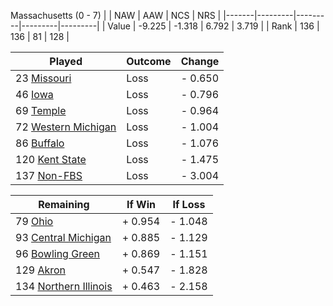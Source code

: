 Massachusetts (0 - 7)
|       |   NAW   |   AAW   |   NCS   |   NRS   |
|-------|---------|---------|---------|---------|
| Value |  -9.225 |  -1.318 |   6.792 |   3.719 |
| Rank  |     136 |     136 |      81 |     128 |

| Played                    | Outcome    |  Change  |
|---------------------------|------------|----------|
|  23 [Missouri              ](Missouri.md)| Loss       | -  0.650 |
|  46 [Iowa                  ](Iowa.md)| Loss       | -  0.796 |
|  69 [Temple                ](Temple.md)| Loss       | -  0.964 |
|  72 [Western Michigan      ](WesternMichigan.md)| Loss       | -  1.004 |
|  86 [Buffalo               ](Buffalo.md)| Loss       | -  1.076 |
| 120 [Kent State            ](KentState.md)| Loss       | -  1.475 |
| 137 [Non-FBS               ](NonFBS.md)| Loss       | -  3.004 |

| Remaining                 |  If Win  |  If Loss |
|---------------------------|----------|----------|
|  79 [Ohio                  ](Ohio.md)| +  0.954 | -  1.048 |
|  93 [Central Michigan      ](CentralMichigan.md)| +  0.885 | -  1.129 |
|  96 [Bowling Green         ](BowlingGreen.md)| +  0.869 | -  1.151 |
| 129 [Akron                 ](Akron.md)| +  0.547 | -  1.828 |
| 134 [Northern Illinois     ](NorthernIllinois.md)| +  0.463 | -  2.158 |

